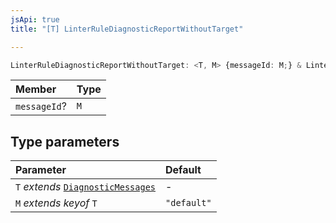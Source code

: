 ```yaml
---
jsApi: true
title: "[T] LinterRuleDiagnosticReportWithoutTarget"

---
```

```ts
LinterRuleDiagnosticReportWithoutTarget: <T, M> {messageId: M;} & LinterRuleDiagnosticFormat< T, M >
```

| Member | Type |
| :------ | :------ |
| `messageId`? | `M` |

## Type parameters

| Parameter | Default |
| :------ | :------ |
| `T` *extends* [`DiagnosticMessages`](Interface.DiagnosticMessages.md) | - |
| `M` *extends* *keyof* `T` | `"default"` |

